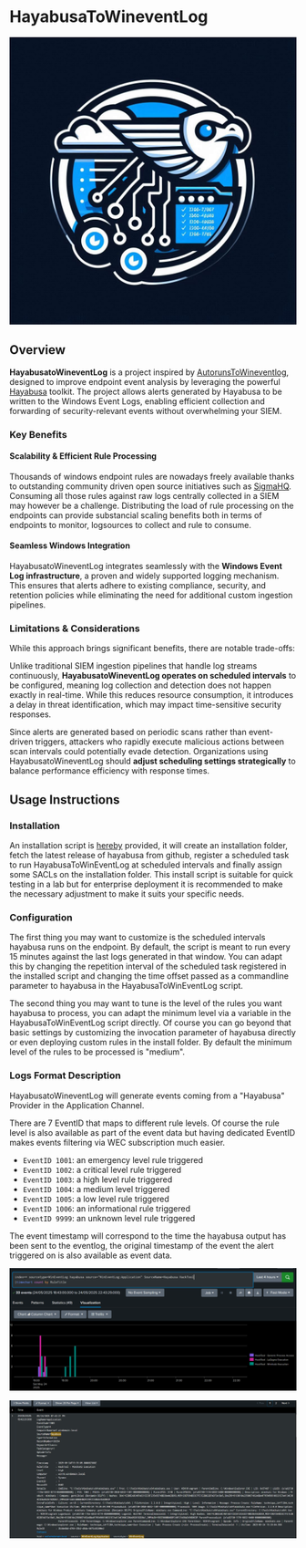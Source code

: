 
# HayabusaToWineventLog

![](./img/logo.png)

## Overview

**HayabusatoWineventLog** is a project inspired by [AutorunsToWineventlog](https://github.com/palantir/windows-event-forwarding/tree/master/AutorunsToWinEventLog), designed to improve endpoint event analysis by leveraging the powerful [Hayabusa](https://github.com/Yamato-Security/hayabusa) toolkit. The project allows alerts generated by Hayabusa to be written to the Windows Event Logs, enabling efficient collection and forwarding of security-relevant events without overwhelming your SIEM.

### Key Benefits

#### **Scalability & Efficient Rule Processing**

Thousands of windows endpoint rules are nowadays freely available thanks to outstanding community driven open source initiatives such as [SigmaHQ](https://github.com/SigmaHQ/sigma). Consuming all those rules against raw logs centrally collected in a SIEM may however be a challenge. Distributing the load of rule processing on the endpoints can provide substancial scaling benefits both in terms of endpoints to monitor, logsources to collect and rule to consume.

#### **Seamless Windows Integration**
HayabusatoWineventLog integrates seamlessly with the **Windows Event Log infrastructure**, a proven and widely supported logging mechanism. This ensures that alerts adhere to existing compliance, security, and retention policies while eliminating the need for additional custom ingestion pipelines.

### Limitations & Considerations

While this approach brings significant benefits, there are notable trade-offs:

Unlike traditional SIEM ingestion pipelines that handle log streams continuously, **HayabusatoWineventLog operates on scheduled intervals** to be configured, meaning log collection and detection does not happen exactly in real-time. While this reduces resource consumption, it introduces a delay in threat identification, which may impact time-sensitive security responses.

Since alerts are generated based on periodic scans rather than event-driven triggers, attackers who rapidly execute malicious actions between scan intervals could potentially evade detection. Organizations using HayabusatoWineventLog should **adjust scheduling settings strategically** to balance performance efficiency with response times.

## Usage Instructions

### Installation

An installation script is [hereby](./Install.ps1) provided, it will create an installation folder, fetch the latest release of hayabusa from github, register a scheduled task to run HayabusaToWinEventLog at scheduled intervals and finally assign some SACLs on the installation folder. This install script is suitable for quick testing in a lab but for enterprise deployment it is recommended to make the necessary adjustment to make it suits your specific needs.

### Configuration

The first thing you may want to customize is the scheduled intervals hayabusa runs on the endpoint. By default, the script is meant to run every 15 minutes against the last logs generated in that window. You can adapt this by changing the repetition interval of the scheduled task registered in the installed script and changing the time offset passed as a commandline parameter to hayabusa in the HayabusaToWinEventLog script.

The second thing you may want to tune is the level of the rules you want hayabusa to process, you can adapt the minimum level via a variable in the HayabusaToWinEventLog script directly. Of course you can go beyond that basic settings by customizing the invocation parameter of hayabusa directly or even deploying custom rules in the install folder. By default the minimum level of the rules to be processed is "medium".

### Logs Format Description

HayabusatoWineventLog will generate events coming from a "Hayabusa" Provider in the Application Channel.

There are 7 EventID that maps to different rule levels. Of course the rule level is also available as part of the event data but having dedicated EventID makes events filtering via WEC subscription much easier.

- `EventID 1001`: an emergency level rule triggered 
- `EventID 1002`: a critical level rule triggered 
- `EventID 1003`: a high level rule triggered 
- `EventID 1004`: a medium level triggered 
- `EventID 1005`: a low level rule triggered 
- `EventID 1006`: an informational rule triggered 
- `EventID 9999`: an unknown level rule triggered

The event timestamp will correspond to the time the hayabusa output has been sent to the eventlog, the original timestamp of the event the alert triggered on is also available as event data.


![](./img/HayabusaToWinEventLog-Splunk.png)

![](./img/HayabusaToWinEventLog-Sample.png)
